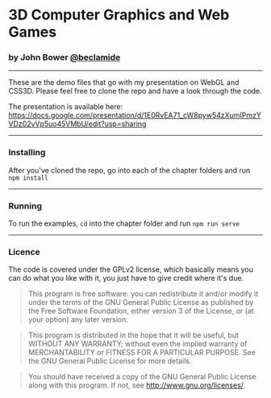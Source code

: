 # 3D Computer Graphics and Web Games
### by John Bower [@beclamide](http://www.twitter.com/beclamide)

---

These are the demo files that go with my presentation on WebGL and CSS3D. Please feel free to clone the repo and have a look through the code.

The presentation is available here: https://docs.google.com/presentation/d/1E0RvEA71_cW8pyw54zXumIPmzYVDz02vVp5uo45VMbU/edit?usp=sharing

---

### Installing

After you've cloned the repo, go into each of the chapter folders and run `npm install`

---

### Running
To run the examples, `cd` into the chapter folder and run `npm run serve`

---

### Licence

The code is covered under the GPLv2 license, which basically means you can do what you like with it, you just have to give credit where it's due.

>This program is free software: you can redistribute it and/or modify
it under the terms of the GNU General Public License as published by
the Free Software Foundation, either version 3 of the License, or
(at your option) any later version.

>This program is distributed in the hope that it will be useful,
but WITHOUT ANY WARRANTY; without even the implied warranty of
MERCHANTABILITY or FITNESS FOR A PARTICULAR PURPOSE.  See the
GNU General Public License for more details.

>You should have received a copy of the GNU General Public License
along with this program.  If not, see <http://www.gnu.org/licenses/>.
